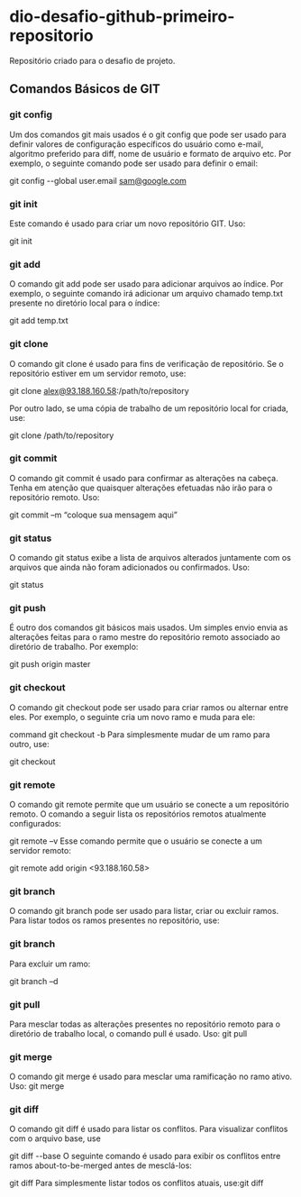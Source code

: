 # dio-desafio-github-primeiro-repositorio
Repositório criado para o desafio de projeto.

## Comandos Básicos de GIT

### git config

Um dos comandos git mais usados ​​é o git config que pode ser usado para definir valores de configuração específicos do usuário como e-mail, algoritmo preferido para diff, nome de usuário e formato de arquivo etc. Por exemplo, o seguinte comando pode ser usado para definir o email:

git config --global user.email sam@google.com

### git init

Este comando é usado para criar um novo repositório GIT. Uso:

git init

### git add

O comando git add pode ser usado para adicionar arquivos ao índice. Por exemplo, o seguinte comando irá adicionar um arquivo chamado temp.txt presente no diretório local para o índice:

git add temp.txt

### git clone

O comando git clone é usado para fins de verificação de repositório. Se o repositório estiver em um servidor remoto, use:

git clone alex@93.188.160.58:/path/to/repository

Por outro lado, se uma cópia de trabalho de um repositório local for criada, use:

git clone /path/to/repository

### git commit

O comando git commit é usado para confirmar as alterações na cabeça. Tenha em atenção que quaisquer alterações efetuadas não irão para o repositório remoto. Uso:

git commit –m “coloque sua mensagem aqui”

### git status

O comando git status exibe a lista de arquivos alterados juntamente com os arquivos que ainda não foram adicionados ou confirmados. Uso:

git status

### git push 

É outro dos comandos git básicos mais usados. Um simples envio envia as alterações feitas para o ramo mestre do repositório remoto associado ao diretório de trabalho. Por exemplo:

git push origin master

### git checkout

O comando git checkout pode ser usado para criar ramos ou alternar entre eles. Por exemplo, o seguinte cria um novo ramo e muda para ele:

command git checkout -b <branch-name>
Para simplesmente mudar de um ramo para outro, use:

git checkout <branch-name>

### git remote

O comando git remote permite que um usuário se conecte a um repositório remoto. O comando a seguir lista os repositórios remotos atualmente configurados:

git remote –v
Esse comando permite que o usuário se conecte a um servidor remoto:

git remote add origin <93.188.160.58>

### git branch

O comando git branch pode ser usado para listar, criar ou excluir ramos. Para listar todos os ramos presentes no repositório, use:

### git branch

Para excluir um ramo:

git branch –d <branch-name>

### git pull

Para mesclar todas as alterações presentes no repositório remoto para o diretório de trabalho local, o comando pull é usado. Uso: git pull

### git merge

O comando git merge é usado para mesclar uma ramificação no ramo ativo. Uso: git merge <branch-name>

### git diff

O comando git diff é usado para listar os conflitos. Para visualizar conflitos com o arquivo base, use

git diff --base <file-name>
O seguinte comando é usado para exibir os conflitos entre ramos about-to-be-merged antes de mesclá-los:

git diff <source-branch> <target-branch>
Para simplesmente listar todos os conflitos atuais, use:git diff